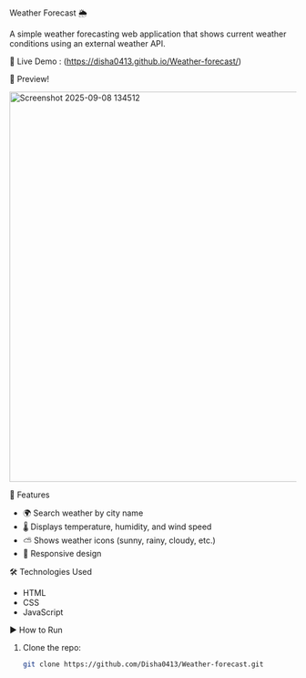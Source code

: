 Weather Forecast 🌦️

A simple weather forecasting web application that shows current weather conditions using an external weather API.

🔗 Live Demo : (https://disha0413.github.io/Weather-forecast/)  

📸 Preview!

<img width="511" height="684" alt="Screenshot 2025-09-08 134512" src="https://github.com/user-attachments/assets/01a30edb-7f49-4407-bd4a-8ab1c7e0a61c" />


🚀 Features
- 🌍 Search weather by city name  
- 🌡️ Displays temperature, humidity, and wind speed  
- ⛅ Shows weather icons (sunny, rainy, cloudy, etc.)  
- 📱 Responsive design  

🛠️ Technologies Used
- HTML  
- CSS  
- JavaScript  

▶️ How to Run
1. Clone the repo:
   ```bash
   git clone https://github.com/Disha0413/Weather-forecast.git


